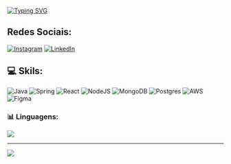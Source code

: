 [![Typing SVG](https://readme-typing-svg.herokuapp.com/?color=fff&size=40&center=true&vCenter=true&width=1000&lines=Olá,+meu+nome+é+Gabriel+Prates;E+sou+estudade+de+Análise+de+Sistemas;Seja+bem-vindo!+:%29)](https://git.io/typing-svg)

## Redes Sociais:
[![Instagram](https://img.shields.io/badge/Instagram-%23E4405F.svg?logo=Instagram&logoColor=white)](https://instagram.com/Gprates404) [![LinkedIn](https://img.shields.io/badge/LinkedIn-%230077B5.svg?logo=linkedin&logoColor=white)](https://linkedin.com/in/gabriel-prates-bitencourt-5b1b77249/) 

## 💻 Skils:
![Java](https://img.shields.io/badge/java-%23ED8B00.svg?style=for-the-badge&logo=java&logoColor=white)  ![Spring](https://img.shields.io/badge/spring-%236DB33F.svg?style=for-the-badge&logo=spring&logoColor=white) ![React](https://img.shields.io/badge/react-%2320232a.svg?style=for-the-badge&logo=react&logoColor=%2361DAFB) ![NodeJS](https://img.shields.io/badge/node.js-6DA55F?style=for-the-badge&logo=node.js&logoColor=white) ![MongoDB](https://img.shields.io/badge/MongoDB-%234ea94b.svg?style=for-the-badge&logo=mongodb&logoColor=white) ![Postgres](https://img.shields.io/badge/postgres-%23316192.svg?style=for-the-badge&logo=postgresql&logoColor=white) ![AWS](https://img.shields.io/badge/AWS-%23FF9900.svg?style=for-the-badge&logo=amazon-aws&logoColor=white) 	![Figma](https://img.shields.io/badge/figma-%23F24E1E.svg?style=for-the-badge&logo=figma&logoColor=white)
### 📊 Linguagens:
![](https://github-readme-stats.vercel.app/api/top-langs/?username=devPrates&theme=dark&hide_border=false&include_all_commits=false&count_private=false&layout=compact)

---
[![](https://visitcount.itsvg.in/api?id=devPrates&icon=0&color=0)](https://visitcount.itsvg.in)

<!-- Proudly created with GPRM ( https://gprm.itsvg.in ) -->
